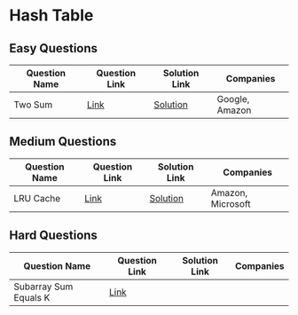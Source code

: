 # Hash Table

## Easy Questions

| Question Name        | Question Link                              | Solution Link                              | Companies         |
|----------------------|--------------------------------------------|--------------------------------------------|-------------------|
| Two Sum              | [Link](https://example.com/two-sum)        | [Solution](https://example.com/sol)        | Google, Amazon    |

## Medium Questions

| Question Name        | Question Link                              | Solution Link                              | Companies         |
|----------------------|--------------------------------------------|--------------------------------------------|-------------------|
| LRU Cache            | [Link](https://example.com/lru-cache)      | [Solution](https://example.com/sol2)       | Amazon, Microsoft |

## Hard Questions

| Question Name        | Question Link                              | Solution Link                              | Companies         |
|----------------------|--------------------------------------------|--------------------------------------------|-------------------|
| Subarray Sum Equals K| [Link](https://example.com/subarray-sum)  
